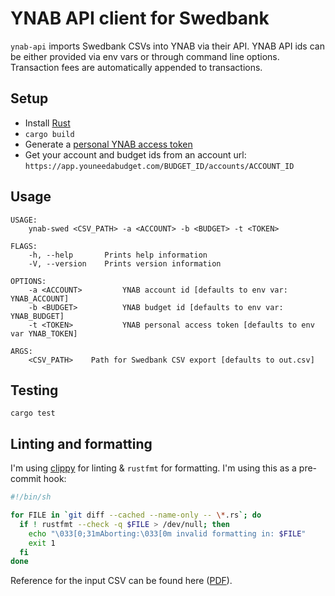 # YNAB API client for Swedbank

`ynab-api` imports Swedbank CSVs into YNAB via their API. YNAB API ids can be
either provided via env vars or through command line options. Transaction fees
are automatically appended to transactions.

## Setup

* Install [Rust](https://www.rust-lang.org/learn/get-started)
* `cargo build`
* Generate a [personal YNAB access token](https://app.youneedabudget.com/settings/developer)
* Get your account and budget ids from an account url: `https://app.youneedabudget.com/BUDGET_ID/accounts/ACCOUNT_ID`

## Usage

```
USAGE:
    ynab-swed <CSV_PATH> -a <ACCOUNT> -b <BUDGET> -t <TOKEN>

FLAGS:
    -h, --help       Prints help information
    -V, --version    Prints version information

OPTIONS:
    -a <ACCOUNT>         YNAB account id [defaults to env var: YNAB_ACCOUNT]
    -b <BUDGET>          YNAB budget id [defaults to env var: YNAB_BUDGET]
    -t <TOKEN>           YNAB personal access token [defaults to env var YNAB_TOKEN]

ARGS:
    <CSV_PATH>    Path for Swedbank CSV export [defaults to out.csv]
```

## Testing

```
cargo test
```

## Linting and formatting

I'm using [clippy](https://github.com/rust-lang/rust-clippy) for linting &
`rustfmt` for formatting. I'm using this as a pre-commit hook:

```sh
#!/bin/sh

for FILE in `git diff --cached --name-only -- \*.rs`; do
  if ! rustfmt --check -q $FILE > /dev/null; then
    echo "\033[0;31mAborting:\033[0m invalid formatting in: $FILE"
    exit 1
  fi
done
```

Reference for the input CSV can be found here ([PDF](https://www.swedbank.lv/static/pdf/business/d2d/payments/import/CSVformat_lv.pdf)).
